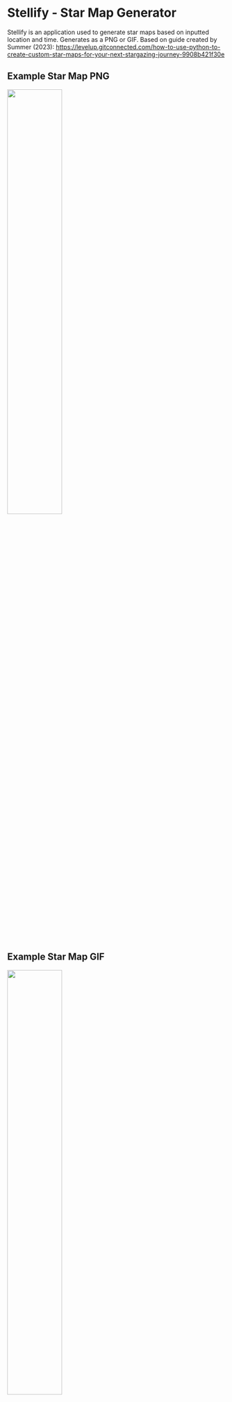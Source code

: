 # Stellify - Star Map Generator
Stellify is an application used to generate star maps based on inputted location and time. Generates as a PNG or GIF. Based on guide created by Summer (2023): https://levelup.gitconnected.com/how-to-use-python-to-create-custom-star-maps-for-your-next-stargazing-journey-9908b421f30e

## Example Star Map PNG
<img src="https://i.postimg.cc/pLB6x7Lj/New-York-USA-20250812-0000.png" width=50% height=50%/>

## Example Star Map GIF
<img src="https://i.postimg.cc/qRB04yrJ/New-York-USA-20250812-0000.gif" width=50% height=50%/>
